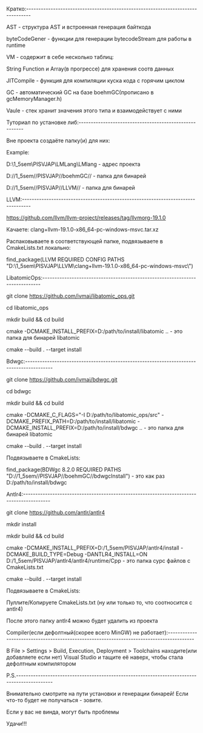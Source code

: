 Кратко:--------------------------------------------------------------------------------

AST - структура AST и встроенная генерация байткода 

byteCodeGener - функции для генерации bytecodeStream для работы в runtime

VM - содержит в себе несколько таблиц:

String Function и Array(в прогрессе) для хранения соотв данных

JITCompile - функция для компиляции куска кода с горячим циклом

GC - автоматический GC на базе boehmGC(прописано в gcMemoryManager.h)

Vaule - стек хранит значения этого типа и взаимодействует с ними

Туториал по установке либ:-------------------------------------------------------

Вне проекта создаёте папку(и) для них:

Example:

D:\1_5sem\PISVJAP\LMLang\LMlang - адрес проекта

D://1_5sem//PISVJAP//boehmGC// - папка для бинарей

D://1_5sem//PISVJAP//LLVM// - папка для бинарей

LLVM:--------------------------------------------------------------------------------- 

https://github.com/llvm/llvm-project/releases/tag/llvmorg-19.1.0

Качаете: clang+llvm-19.1.0-x86_64-pc-windows-msvc.tar.xz

Распаковываете в соответствующей папке, подвязываете в CmakeLists.txt локально:

find_package(LLVM REQUIRED CONFIG PATHS "D:\\1_5sem\\PISVJAP\\LLVM\\clang+llvm-19.1.0-x86_64-pc-windows-msvc\\")

LibatomicOps:----------------------------------------------------------------------------- 

git clone https://github.com/ivmai/libatomic_ops.git

cd libatomic_ops

mkdir build && cd build

cmake -DCMAKE_INSTALL_PREFIX=D:/path/to/install/libatomic .. - это папка для бинарей libatomic

cmake --build . --target install

Bdwgc:-----------------------------------------------------------------------------------------

git clone https://github.com/ivmai/bdwgc.git

cd bdwgc

mkdir build && cd build

cmake -DCMAKE_C_FLAGS="-I D:/path/to/libatomic_ops/src" -DCMAKE_PREFIX_PATH=D:/path/to/install/libatomic -DCMAKE_INSTALL_PREFIX=D:/path/to/install/bdwgc .. - это папка для бинарей libatomic

cmake --build . --target install

Подвязываете в CmakeLists:

find_package(BDWgc 8.2.0 REQUIRED PATHS "D://1_5sem//PISVJAP//boehmGC//bdwgcInstall") - это как раз D:/path/to/install/bdwgc

Antlr4:-----------------------------------------------------------------------------------------

git clone https://github.com/antlr/antlr4

mkdir install

mkdir build && cd build

cmake -DCMAKE_INSTALL_PREFIX=D:/1_5sem/PISVJAP/antlr4/install -DCMAKE_BUILD_TYPE=Debug -DANTLR4_INSTALL=ON D:/1_5sem/PISVJAP/antlr4/antlr4/runtime/Cpp - это папка сурс файлов с CmakeLists.txt

cmake --build . --target install

Подвязываете в CmakeLists:

Пуллите/Копируете CmakeLists.txt (ну или только то, что соотносится с antlr4)

После этого папку antlr4 можно будет удалить из проекта

Compiler(если дефолтный(скорее всего MinGW) не работает):-----------------------------------------------------------------------------------------

В File > Settings > Build, Execution, Deployment > Toolchains находите(или добавляете если нет) Visual Studio и тащите её наверх, чтобы стала дефолтным компилятором

P.S.---------------------------------------------------------------------------------------------

Внимательно смотрите на пути установки и генерации бинарей! Если что-то будет не получаться - зовите.

Если у вас не винда, могут быть проблемы

Удачи!!!
